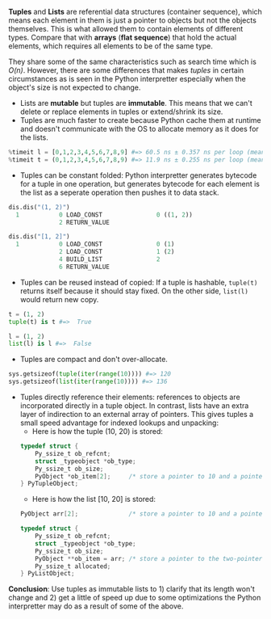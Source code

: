 **Tuples** and **Lists** are referential data structures (container sequence), which means each element in them is just a pointer to objects but not the objects themselves. This is what allowed them to contain elements of different types. Compare that with **arrays** (**flat sequence**) that hold the actual elements, which requires all elements to be of the same type.

They share some of the same characteristics such as search time which is *O(n)*. However, there are some differences that makes *tuples* in certain circumstances as is seen in the Python interpretter especially when the object's size is not expected to change.

- Lists are **mutable** but tuples are **immutable**. This means that we can't delete or replace elements in tuples or extend/shrink its size.
- Tuples are much faster to create because Python cache them at runtime and doesn't communicate with the OS to allocate memory as it does for the lists.
```python
%timeit l = [0,1,2,3,4,5,6,7,8,9] #=> 60.5 ns ± 0.357 ns per loop (mean ± std. dev. of 7 runs, 10,000,000 loops each)
%timeit t = (0,1,2,3,4,5,6,7,8,9) #=> 11.9 ns ± 0.255 ns per loop (mean ± std. dev. of 7 runs, 100,000,000 loops each)
```
- Tuples can be constant folded: Python interpretter generates bytecode for a tuple in one operation, but generates bytecode for each element is the list as a seperate operation then pushes it to data stack.
```python
dis.dis("(1, 2)")
  1           0 LOAD_CONST               0 ((1, 2))
              2 RETURN_VALUE

dis.dis("[1, 2]")
  1           0 LOAD_CONST               0 (1)
              2 LOAD_CONST               1 (2)
              4 BUILD_LIST               2
              6 RETURN_VALUE
```
- Tuples can be reused instead of copied: If a tuple is hashable, `tuple(t)` returns itself because it should stay fixed. On the other side, `list(l)` would return new copy.
```python
t = (1, 2)
tuple(t) is t #=>  True

l = (1, 2)
list(l) is l #=>  False
```
- Tuples are compact and don't over-allocate.
```python
sys.getsizeof(tuple(iter(range(10)))) #=> 120
sys.getsizeof(list(iter(range(10)))) #=> 136
```
- Tuples directly reference their elements: references to objects are incorporated directly in a tuple object. In contrast, lists have an extra layer of indirection to an external array of pointers. This gives tuples a small speed advantage for indexed lookups and unpacking:
    - Here is how the tuple (10, 20) is stored:
    ```C
    typedef struct {
        Py_ssize_t ob_refcnt;
        struct _typeobject *ob_type;
        Py_ssize_t ob_size;
        PyObject *ob_item[2];     /* store a pointer to 10 and a pointer to 20 */
    } PyTupleObject;
    ```
    - Here is how the list [10, 20] is stored:
    ```C
    PyObject arr[2];              /* store a pointer to 10 and a pointer to 20 */

    typedef struct {
        Py_ssize_t ob_refcnt;
        struct _typeobject *ob_type;
        Py_ssize_t ob_size;
        PyObject **ob_item = arr; /* store a pointer to the two-pointer array */
        Py_ssize_t allocated;
    } PyListObject;
    ```
**Conclusion**: Use tuples as immutable lists to 1) clarify that its length won't change and 2) get a little of speed up due to some optimizations the Python interpretter may do as a result of some of the above.
